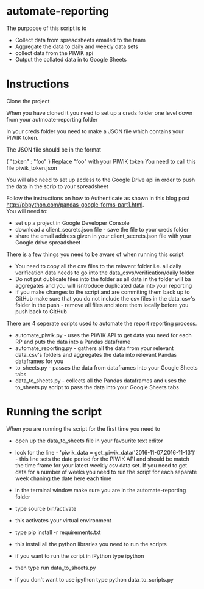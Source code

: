 # automate-reporting

The purpopse of this script is to 
 - Collect data from spreadsheets emailed to the team 
 - Aggregate the data to daily and weekly data sets
 - collect data from the PIWIK api
 - Output the collated data in to Google Sheets

# Instructions

Clone the project

When you have cloned it you need to set up a creds folder one level down from your autmoate-reporting folder

In your creds folder you need to make a JSON file which contains your PIWIK token.

The JSON file should be in the format 

{
	"token" : "foo"
}
Replace "foo" with your PIWIK token
You need to call this file piwik_token.json

You will also need to set up acdess to the Google Drive api in order to push the data in the scrip to your spreadsheet

Follow the instructions on how to Authenticate as shown in this blog post http://pbpython.com/pandas-google-forms-part1.html.  
You will need to:
 - set up a project in Google Developer Console
 - download a client_secrets.json file - save the file to your creds folder
 - share the email address given in your client_secrets.json file with your Google drive spreadsheet
 
There is a few things you need to be aware of when running this script

 - You need to copy all the csv files to the relavent folder i.e. all daily verification data needs to go into the data_csvs/verification/daily folder
 - Do not put dublicate files into the folder as all data in the folder will ba aggregates and you will isntroduce duplicated data into your reporting 
 - If you make changes to the script and are commiting them back up to GitHub make sure that you do not include the csv files in the data_csv's folder in the push - remove all files and store them locally before you push back to GitHub

There are 4 seperate scripts used to automate the report reporting process.
 - automate_piwik.py - uses the PIWIK API to get data you need for each RP and puts the data into a Pandas dataframe
 - automate_reporting.py - gathers all the data from your relevant data_csv's folders and aggregates the data into relevant Pandas dataframes for you
 - to_sheets.py - passes the data from dataframes into your Google Sheets tabs
 - data_to_sheets.py - collects all the Pandas dataframes and uses the to_sheets.py script to pass the data into your Google Sheets tabs

# Running the script

When you are running the script for the first time you need to 
 
 - open up the data_to_sheets file in your favourite text editor 
 - look for the line - 'piwik_data = get_piwik_data('2016-11-07,2016-11-13')' - 
 	this line sets the date period for the PIWIK API and should be match the time frame for your latest weekly csv data set.  If you need to get data for a number of weeks you need to run the script for each separate week chaning the date here each time
 
 - in the terminal window make sure you are in the automate-reporting folder
 - type source bin/activate 
 - this activates your virtual environment 
 - type pip install -r requirements.txt
 - this install all the python libraries you need to run the scripts
 - if you want to run the script in iPython type ipython 
 - then type run data_to_sheets.py
 - if you don't want to use ipython type python data_to_scripts.py






 
